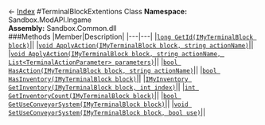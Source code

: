 ← [Index](index.md)
#TerminalBlockExtentions Class
**Namespace:** Sandbox.ModAPI.Ingame  
**Assembly:** Sandbox.Common.dll  
###Methods
|Member|Description|
|---|---|
|[`long GetId(IMyTerminalBlock block)`](Sandbox.ModAPI.Ingame.GetId.md)||
|[`void ApplyAction(IMyTerminalBlock block, string actionName)`](Sandbox.ModAPI.Ingame.ApplyAction.md)||
|[`void ApplyAction(IMyTerminalBlock block, string actionName, List<TerminalActionParameter> parameters)`](Sandbox.ModAPI.Ingame.ApplyAction.md)||
|[`bool HasAction(IMyTerminalBlock block, string actionName)`](Sandbox.ModAPI.Ingame.HasAction.md)||
|[`bool HasInventory(IMyTerminalBlock block)`](Sandbox.ModAPI.Ingame.HasInventory.md)||
|[`IMyInventory GetInventory(IMyTerminalBlock block, int index)`](Sandbox.ModAPI.Ingame.GetInventory.md)||
|[`int GetInventoryCount(IMyTerminalBlock block)`](Sandbox.ModAPI.Ingame.GetInventoryCount.md)||
|[`bool GetUseConveyorSystem(IMyTerminalBlock block)`](Sandbox.ModAPI.Ingame.GetUseConveyorSystem.md)||
|[`void SetUseConveyorSystem(IMyTerminalBlock block, bool use)`](Sandbox.ModAPI.Ingame.SetUseConveyorSystem.md)||
